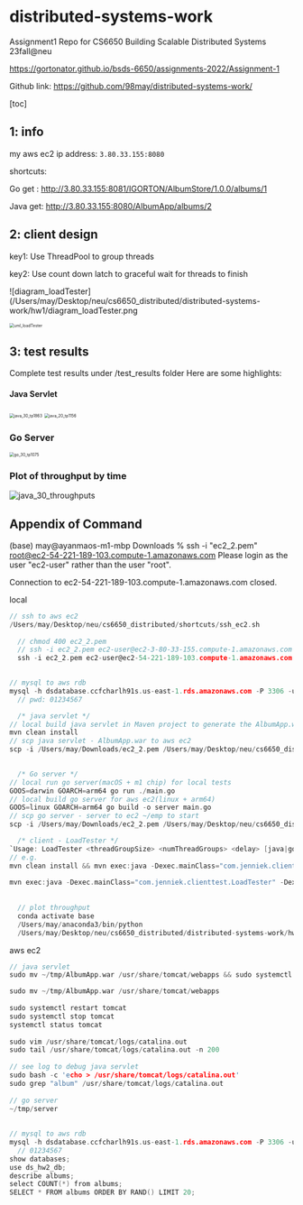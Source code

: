 # distributed-systems-work
Assignment1 Repo for CS6650 Building Scalable Distributed Systems 23fall@neu

https://gortonator.github.io/bsds-6650/assignments-2022/Assignment-1



Github link: https://github.com/98may/distributed-systems-work/ 





[toc]



## 1: info

my aws ec2 ip address: `3.80.33.155:8080`

shortcuts:

Go get : http://3.80.33.155:8081/IGORTON/AlbumStore/1.0.0/albums/1

Java get: http://3.80.33.155:8080/AlbumApp/albums/2

## 2: client design

key1: Use ThreadPool to group threads

key2: Use count down latch to graceful wait for threads to finish



![diagram_loadTester](/Users/may/Desktop/neu/cs6650_distributed/distributed-systems-work/hw1/diagram_loadTester.png

<img src="/Users/may/Desktop/neu/cs6650_distributed/distributed-systems-work/hw1/uml_loadTester.png" alt="uml_loadTester" style="zoom:50%;" />

## 3: test results

Complete test results under /test_results folder
Here are some highlights:

#### Java Servlet

<img src="/Users/may/Desktop/neu/cs6650_distributed/distributed-systems-work/hw1/test_results/java_30_tp1863.png" alt="java_30_tp1863" style="zoom:50%;" />

<img src="/Users/may/Desktop/neu/cs6650_distributed/distributed-systems-work/hw1/test_results/java_20_tp1156.png" alt="java_20_tp1156" style="zoom:50%;" />

### Go Server

<img src="/Users/may/Desktop/neu/cs6650_distributed/distributed-systems-work/hw1/test_results/go_30_tp1075.png" alt="go_30_tp1075" style="zoom:50%;" />

### Plot of throughput by time

![java_30_throughputs](/Users/may/Desktop/neu/cs6650_distributed/distributed-systems-work/hw1/test_results/java_30_throughputs.png)



## Appendix of Command

(base) may@ayanmaos-m1-mbp Downloads % ssh -i "ec2_2.pem" root@ec2-54-221-189-103.compute-1.amazonaws.com
Please login as the user "ec2-user" rather than the user "root".

Connection to ec2-54-221-189-103.compute-1.amazonaws.com closed.





local

```c
// ssh to aws ec2
/Users/may/Desktop/neu/cs6650_distributed/shortcuts/ssh_ec2.sh
  
  // chmod 400 ec2_2.pem
  // ssh -i ec2_2.pem ec2-user@ec2-3-80-33-155.compute-1.amazonaws.com
  ssh -i ec2_2.pem ec2-user@ec2-54-221-189-103.compute-1.amazonaws.com
  

// mysql to aws rdb
mysql -h dsdatabase.ccfcharlh91s.us-east-1.rds.amazonaws.com -P 3306 -u admin -p
  // pwd: 01234567

  /* java servlet */
// local build java servlet in Maven project to generate the AlbumApp.war file
mvn clean install
// scp java servlet - AlbumApp.war to aws ec2
scp -i /Users/may/Downloads/ec2_2.pem /Users/may/Desktop/neu/cs6650_distributed/distributed-systems-work/hw2/java_servlet/AlbumApp/target/AlbumApp.war ec2-user@ec2-3-80-33-155.compute-1.amazonaws.com:~/tmp

  
  /* Go server */
// local run go server(macOS + m1 chip) for local tests
GOOS=darwin GOARCH=arm64 go run ./main.go
// local build go server for aws ec2(linux + arm64)
GOOS=linux GOARCH=arm64 go build -o server main.go
// scp go server - server to ec2 ~/emp to start
scp -i /Users/may/Downloads/ec2_2.pem /Users/may/Desktop/neu/cs6650_distributed/distributed-systems-work/hw1/go_server/go-server-server-generated/server ec2-user@ec2-3-80-33-155.compute-1.amazonaws.com:~/tmp

  /* client - LoadTester */
`Usage: LoadTester <threadGroupSize> <numThreadGroups> <delay> [java|go]`
// e.g.
mvn clean install && mvn exec:java -Dexec.mainClass="com.jenniek.clienttest.LoadTester" -Dexec.args="10 30 2 java"
  
mvn exec:java -Dexec.mainClass="com.jenniek.clienttest.LoadTester" -Dexec.args="10 30 2 java"
  
  
  // plot throughput
  conda activate base
  /Users/may/anaconda3/bin/python 
  /Users/may/Desktop/neu/cs6650_distributed/distributed-systems-work/hw2/test_results/plot.py
```



aws ec2

```c
// java servlet
sudo mv ~/tmp/AlbumApp.war /usr/share/tomcat/webapps && sudo systemctl restart tomcat && systemctl status tomcat

sudo mv ~/tmp/AlbumApp.war /usr/share/tomcat/webapps
  
sudo systemctl restart tomcat
sudo systemctl stop tomcat
systemctl status tomcat
  
sudo vim /usr/share/tomcat/logs/catalina.out
sudo tail /usr/share/tomcat/logs/catalina.out -n 200
  
// see log to debug java servlet
sudo bash -c 'echo > /usr/share/tomcat/logs/catalina.out'
sudo grep "album" /usr/share/tomcat/logs/catalina.out
  
// go server
~/tmp/server
  
  
// mysql to aws rdb
mysql -h dsdatabase.ccfcharlh91s.us-east-1.rds.amazonaws.com -P 3306 -u admin -p
  // 01234567
show databases;
use ds_hw2_db;
describe albums;
select COUNT(*) from albums;
SELECT * FROM albums ORDER BY RAND() LIMIT 20;
```


